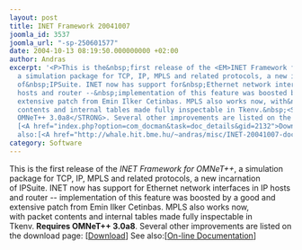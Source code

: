 ```yaml
---
layout: post
title: INET Framework 20041007
joomla_id: 3537
joomla_url: "-sp-250601577"
date: 2004-10-13 08:19:50.000000000 +02:00
author: Andras
excerpt: '<P>This is the&nbsp;first release of the <EM>INET Framework for OMNeT++</EM>,
  a simulation package for TCP, IP, MPLS and related protocols, a new incarnation
  of&nbsp;IPSuite. INET now has support for&nbsp;Ethernet network interfaces in IP
  hosts and router --&nbsp;implementation of this feature was boosted by a good and
  extensive patch from Emin Ilker Cetinbas. MPLS also works now, with&nbsp;packet
  contents and internal tables made fully inspectable in Tkenv.&nbsp;<STRONG>Requires
  OMNeT++ 3.0a8</STRONG>. Several other improvements are listed on the download page:
  [<A href="index.php?option=com_docman&task=doc_details&gid=2132">Download</A>] See
  also:[<A href="http://whale.hit.bme.hu/~andras/misc/INET-20041007-doc">On-line Documentation</A>]</P>'
category: Software
---
```

<P>This is the&nbsp;first release of the <EM>INET Framework for OMNeT++</EM>, a simulation package for TCP, IP, MPLS and related protocols, a new incarnation of&nbsp;IPSuite. INET now has support for&nbsp;Ethernet network interfaces in IP hosts and router --&nbsp;implementation of this feature was boosted by a good and extensive patch from Emin Ilker Cetinbas. MPLS also works now, with&nbsp;packet contents and internal tables made fully inspectable in Tkenv.&nbsp;<STRONG>Requires OMNeT++ 3.0a8</STRONG>. Several other improvements are listed on the download page: [<A href="index.php?option=com_docman&task=doc_details&gid=2132">Download</A>] See also:[<A href="http://whale.hit.bme.hu/~andras/misc/INET-20041007-doc">On-line Documentation</A>]</P>
